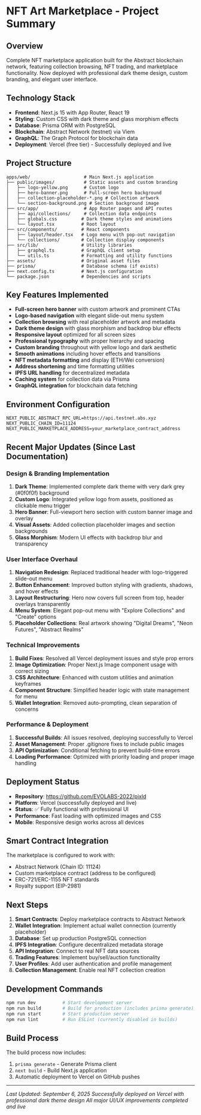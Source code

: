 # NFT Art Marketplace - Project Summary

## Overview
Complete NFT marketplace application built for the Abstract blockchain network, featuring collection browsing, NFT trading, and marketplace functionality. Now deployed with professional dark theme design, custom branding, and elegant user interface.

## Technology Stack
- **Frontend**: Next.js 15 with App Router, React 19
- **Styling**: Custom CSS with dark theme and glass morphism effects
- **Database**: Prisma ORM with PostgreSQL
- **Blockchain**: Abstract Network (testnet) via Viem
- **GraphQL**: The Graph Protocol for blockchain data
- **Deployment**: Vercel (free tier) - Successfully deployed and live

## Project Structure
```
apps/web/                    # Main Next.js application
├── public/images/           # Static assets and custom branding
│   ├── logo-yellow.png      # Custom logo
│   ├── hero-banner.png      # Full-screen hero background
│   ├── collection-placeholder-*.png # Collection artwork
│   └── section-background.png # Section background image
├── src/app/                 # App Router pages and API routes
│   ├── api/collections/     # Collection data endpoints
│   ├── globals.css         # Dark theme styles and animations
│   └── layout.tsx          # Root layout
├── src/components/         # React components
│   ├── layout/header.tsx   # Logo menu with pop-out navigation
│   └── collections/        # Collection display components
├── src/lib/                # Utility libraries
│   ├── graphql.ts          # GraphQL client setup
│   └── utils.ts            # Formatting and utility functions
├── assets/                 # Original asset files
├── prisma/                 # Database schema (if exists)
├── next.config.ts          # Next.js configuration
└── package.json            # Dependencies and scripts
```

## Key Features Implemented
- **Full-screen hero banner** with custom artwork and prominent CTAs
- **Logo-based navigation** with elegant slide-out menu system
- **Collection browsing** with real placeholder artwork and metadata
- **Dark theme design** with glass morphism and backdrop blur effects
- **Responsive layout** optimized for all screen sizes
- **Professional typography** with proper hierarchy and spacing
- **Custom branding** throughout with yellow logo and dark aesthetic
- **Smooth animations** including hover effects and transitions
- **NFT metadata formatting** and display (ETH/Wei conversion)
- **Address shortening** and time formatting utilities
- **IPFS URL handling** for decentralized metadata
- **Caching system** for collection data via Prisma
- **GraphQL integration** for blockchain data fetching

## Environment Configuration
```env
NEXT_PUBLIC_ABSTRACT_RPC_URL=https://api.testnet.abs.xyz
NEXT_PUBLIC_CHAIN_ID=11124
NEXT_PUBLIC_MARKETPLACE_ADDRESS=your_marketplace_contract_address
```

## Recent Major Updates (Since Last Documentation)

### Design & Branding Implementation
1. **Dark Theme**: Implemented complete dark theme with very dark grey (#0f0f0f) background
2. **Custom Logo**: Integrated yellow logo from assets, positioned as clickable menu trigger
3. **Hero Banner**: Full-viewport hero section with custom banner image and overlay
4. **Visual Assets**: Added collection placeholder images and section backgrounds
5. **Glass Morphism**: Modern UI effects with backdrop blur and transparency

### User Interface Overhaul  
1. **Navigation Redesign**: Replaced traditional header with logo-triggered slide-out menu
2. **Button Enhancement**: Improved button styling with gradients, shadows, and hover effects
3. **Layout Restructuring**: Hero now covers full screen from top, header overlays transparently
4. **Menu System**: Elegant pop-out menu with "Explore Collections" and "Create" options
5. **Placeholder Collections**: Real artwork showing "Digital Dreams", "Neon Futures", "Abstract Realms"

### Technical Improvements
1. **Build Fixes**: Resolved all Vercel deployment issues and style prop errors
2. **Image Optimization**: Proper Next.js Image component usage with correct sizing
3. **CSS Architecture**: Enhanced with custom utilities and animation keyframes
4. **Component Structure**: Simplified header logic with state management for menu
5. **Wallet Integration**: Removed auto-prompting, clean separation of concerns

### Performance & Deployment
1. **Successful Builds**: All issues resolved, deploying successfully to Vercel
2. **Asset Management**: Proper .gitignore fixes to include public images
3. **API Optimization**: Conditional fetching to prevent build-time errors
4. **Loading Performance**: Optimized with priority loading and proper image handling

## Deployment Status  
- **Repository**: https://github.com/EVOLABS-2022/pixld
- **Platform**: Vercel (successfully deployed and live)
- **Status**: ✅ Fully functional with professional UI
- **Performance**: Fast loading with optimized images and CSS
- **Mobile**: Responsive design works across all devices

## Smart Contract Integration
The marketplace is configured to work with:
- Abstract Network (Chain ID: 11124)
- Custom marketplace contract (address to be configured)
- ERC-721/ERC-1155 NFT standards
- Royalty support (EIP-2981)

## Next Steps
1. **Smart Contracts**: Deploy marketplace contracts to Abstract Network
2. **Wallet Integration**: Implement actual wallet connection (currently placeholder)
3. **Database**: Set up production PostgreSQL connection
4. **IPFS Integration**: Configure decentralized metadata storage
5. **API Integration**: Connect to real NFT data sources
6. **Trading Features**: Implement buy/sell/auction functionality
7. **User Profiles**: Add user authentication and profile management
8. **Collection Management**: Enable real NFT collection creation

## Development Commands
```bash
npm run dev          # Start development server
npm run build        # Build for production (includes prisma generate)
npm run start        # Start production server
npm run lint         # Run ESLint (currently disabled in builds)
```

## Build Process
The build process now includes:
1. `prisma generate` - Generate Prisma client
2. `next build` - Build Next.js application
3. Automatic deployment to Vercel on GitHub pushes

---
*Last Updated: September 6, 2025*
*Successfully deployed on Vercel with professional dark theme design*
*All major UI/UX improvements completed and live*